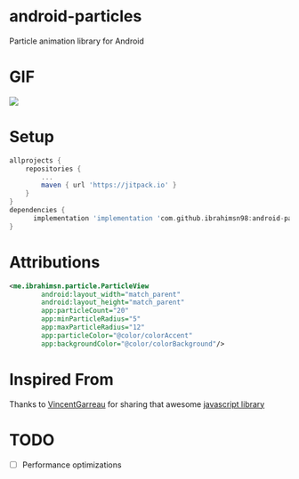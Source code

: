 # android-particles
Particle animation library for Android


# GIF
<img src="https://github.com/ibrahimsn98/android-particles/blob/master/art/particle.gif"/>



# Setup
```gradle
allprojects {
    repositories {
        ...
        maven { url 'https://jitpack.io' }
    }
}
dependencies {
      implementation 'implementation 'com.github.ibrahimsn98:android-particles:1.2'
}
```

# Attributions
```xml
<me.ibrahimsn.particle.ParticleView
        android:layout_width="match_parent"
        android:layout_height="match_parent"
        app:particleCount="20"
        app:minParticleRadius="5"
        app:maxParticleRadius="12"
        app:particleColor="@color/colorAccent"
        app:backgroundColor="@color/colorBackground"/>
```

# Inspired From
Thanks to [VincentGarreau](https://github.com/VincentGarreau) for sharing that awesome [javascript library](https://github.com/VincentGarreau/particles.js)

# TODO
- [ ] Performance optimizations
